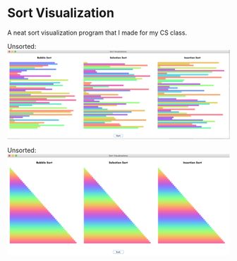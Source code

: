 # Sort Visualization

A neat sort visualization program that I made for my CS class.

Unsorted: 
![unsorted](https://github.com/brian-yu/sort-vis/raw/master/unsorted.png "Unsorted")

Unsorted: 
![sorted](https://github.com/brian-yu/sort-vis/raw/master/sorted.png "Sorted")